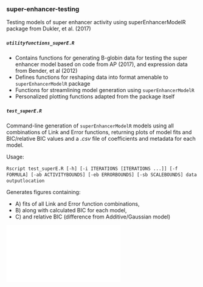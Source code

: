 ### super-enhancer-testing
Testing models of super enhancer activity using superEnhancerModelR package from Dukler, et al. (2017)  
  
##### `utilityfunctions_superE.R`
* Contains functions for generating B-globin data for testing the super enhancer model based on code from AP (2017), and expression data from Bender, et al (2012)  
* Defines functions for reshaping data into format amenable to `superEnhancerModelR` package  
* Functions for streamlining model generation using `superEnhancerModelR`  
* Personalized plotting functions adapted from the package itself  
  
##### `test_superE.R`
Command-line generation of `superEnhancerModelR` models using all combinations of Link and Error functions, returning plots of model fits and BIC/relative BIC values and a _.csv_ file of coefficients and metadata for each model.  
  
Usage:  
```
Rscript test_superE.R [-h] [-i ITERATIONS [ITERATIONS ...]] [-f FORMULA] [-ab ACTIVITYBOUNDS] [-eb ERRORBOUNDS] [-sb SCALEBOUNDS] data outputlocation
```
  
Generates figures containing:  
* A) fits of all Link and Error function combinations, 
* B) along with calculated BIC for each model,
* C) and relative BIC (difference from Additive/Gaussian model)
  
![alt text][fig]

[fig]: dev/superE_Summary_10000iter_2018-09-30.pdf "test_superE.R figure using wap data"
